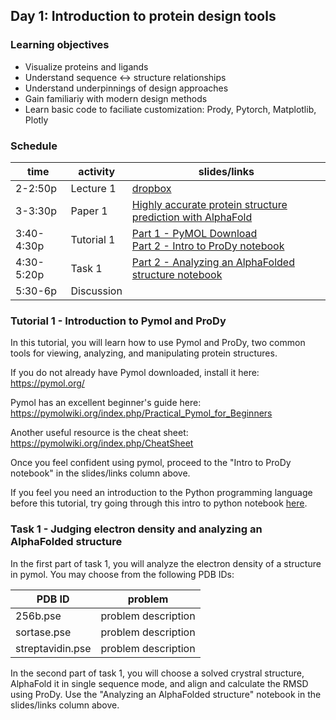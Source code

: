 ## Day 1: Introduction to protein design tools

### Learning objectives
- Visualize proteins and ligands
- Understand sequence <-> structure relationships
- Understand underpinnings of design approaches
- Gain familiariy with modern design methods
- Learn basic code to faciliate customization: Prody, Pytorch, Matplotlib, Plotly

### Schedule


| time | activity | slides/links |
|---|---|---|
| 2-2:50p | Lecture 1 | [dropbox](https://www.dropbox.com/scl/fo/vuxoqeknepm0tpyx1wcmy/ANFlm2jiOpafGzb12vklr44?rlkey=49zv6kti2tapr0jafcwhdrym6&e=2&dl=0) |
| 3-3:30p | Paper 1 | [Highly accurate protein structure prediction with AlphaFold](https://www.nature.com/articles/s41586-021-03819-2) |
| 3:40-4:30p | Tutorial 1 | [Part 1 - PyMOL Download](https://pymol.org/) <br> [Part 2 - Intro to ProDy notebook](https://github.com/jmou2/PaviaProteinDesign/blob/main/01_Monday/tutorial_1_intro_to_prody.ipynb) |
| 4:30-5:20p | Task 1 |[Part 2 - Analyzing an AlphaFolded structure notebook](https://github.com/jmou2/PaviaProteinDesign/blob/main/01_Monday/task_1_af2.ipynb) |
| 5:30-6p | Discussion |  |

### Tutorial 1 - Introduction to Pymol and ProDy

In this tutorial, you will learn how to use Pymol and ProDy, two common tools for viewing, analyzing, and manipulating protein structures. 

If you do not already have Pymol downloaded, install it here: https://pymol.org/

Pymol has an excellent beginner's guide here: https://pymolwiki.org/index.php/Practical_Pymol_for_Beginners

Another useful resource is the cheat sheet: https://pymolwiki.org/index.php/CheatSheet 

Once you feel confident using pymol, proceed to the "Intro to ProDy notebook" in the slides/links column above. 

If you feel you need an introduction to the Python programming language before this tutorial, try going through this intro to python notebook [here](https://colab.research.google.com/github/data-psl/lectures2020/blob/master/notebooks/01_python_basics.ipynb). 


### Task 1 - Judging electron density and analyzing an AlphaFolded structure

In the first part of task 1, you will analyze the electron density of a structure in pymol. You may choose from the following PDB IDs: 

| PDB ID | problem | 
|---|---|
| 256b.pse | problem description |
| sortase.pse | problem description |
| streptavidin.pse | problem description |

In the second part of task 1, you will choose a solved crystral structure, AlphaFold it in single sequence mode, and align and calculate the RMSD using ProDy. Use the "Analyzing an AlphaFolded structure" notebook in the slides/links column above.

